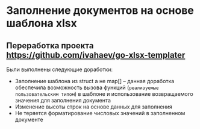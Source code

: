 # Заполнение документов на основе шаблона xlsx 

## Переработка проекта https://github.com/ivahaev/go-xlsx-templater

Были выполнены следующие доработки:
* Заполнение шаблона из struct а не map[] – данная доработка обеспечила возможность вызова функций (`реализуемые  пользовательским типом`) в шаблоне и использование возвращаемого значения для заполнения документа
* Изменение высоты строк на основе данных для заполнения
* Не теряется форматирование числовых значений в заполненном документе
